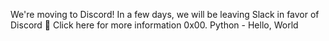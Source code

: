 
We're moving to Discord!
In a few days, we will be leaving Slack in favor of Discord 🎉
Click here for more information
0x00. Python - Hello, World
